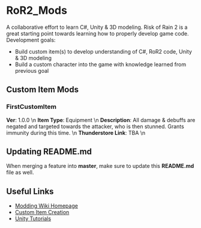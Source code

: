 # RoR2_Mods
A collaborative effort to learn C#, Unity &amp; 3D modeling. Risk of Rain 2 is a great starting point towards learning how to properly develop game code.
Development goals:
- Build custom item(s) to develop understanding of C#, RoR2 code, Unity &amp; 3D modeling
- Build a custom character into the game with knowledge learned from previous goal

## Custom Item Mods
### FirstCustomItem
**Ver**: 1.0.0 \n
**Item Type**: Equipment \n
**Description**: All damage &amp; debuffs are negated and targeted towards the attacker, who is then stunned. Grants immunity during this time. \n
**Thunderstore Link**: TBA \n

## Updating README.md
When merging a feature into **master**, make sure to update this **README.md** file as well.

## Useful Links
- [Modding Wiki Homepage](https://github.com/risk-of-thunder/R2Wiki/wiki)
- [Custom Item Creation](https://github.com/risk-of-thunder/R2Wiki/wiki/Custom-Item-Creation)
- [Unity Tutorials](https://learn.unity.com/)
